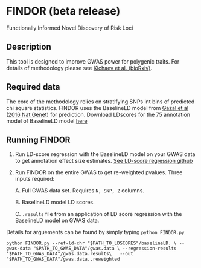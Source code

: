 # FINDOR (beta release)
Functionally Informed Novel Discovery of Risk Loci
## Description
This tool is designed to improve GWAS power for polygenic traits. For details of methodology please see [Kichaev et al. (bioRxiv)](https://www.biorxiv.org/content/early/2017/11/20/222265).
## Required data
The core of the methodology relies on stratifying SNPs int bins of predicted chi square statistics. FINDOR uses the BaselineLD model from [Gazal et al (2016 Nat Genet)](https://www.nature.com/articles/ng.3954) for prediction.
Download LDscores for the 75 annotation model of BaselineLD model [here](https://data.broadinstitute.org/alkesgroup/LDSCORE/1000G_Phase3_baselineLD_v1.1_ldscores.tgz)
## Running FINDOR
1. Run LD-score regression with the BaselineLD model on your GWAS data to get annotation effect size estimates. [See LD-score regression github](https://github.com/bulik/ldsc)
2. Run FINDOR on the entire GWAS to get re-weighted pvalues. Three inputs required:

	A. Full GWAS data set. Requires `N, SNP, Z` columns.
 
	B. BaselineLD model LD scores.

	C. `.results` file from an application of LD score regression with the BaselineLD model on GWAS data. 

Details for arguements can be found by simply typing
 `python FINDOR.py`
 
`python FINDOR.py --ref-ld-chr "$PATH_TO_LDSCORES"/baselineLD. \
		--gwas-data "$PATH_TO_GWAS_DATA"/gwas.data \
	        --regression-results "$PATH_TO_GWAS_DATA"/gwas.data.results\  
		--out "$PATH_TO_GWAS_DATA"/gwas.data..reweighted`
